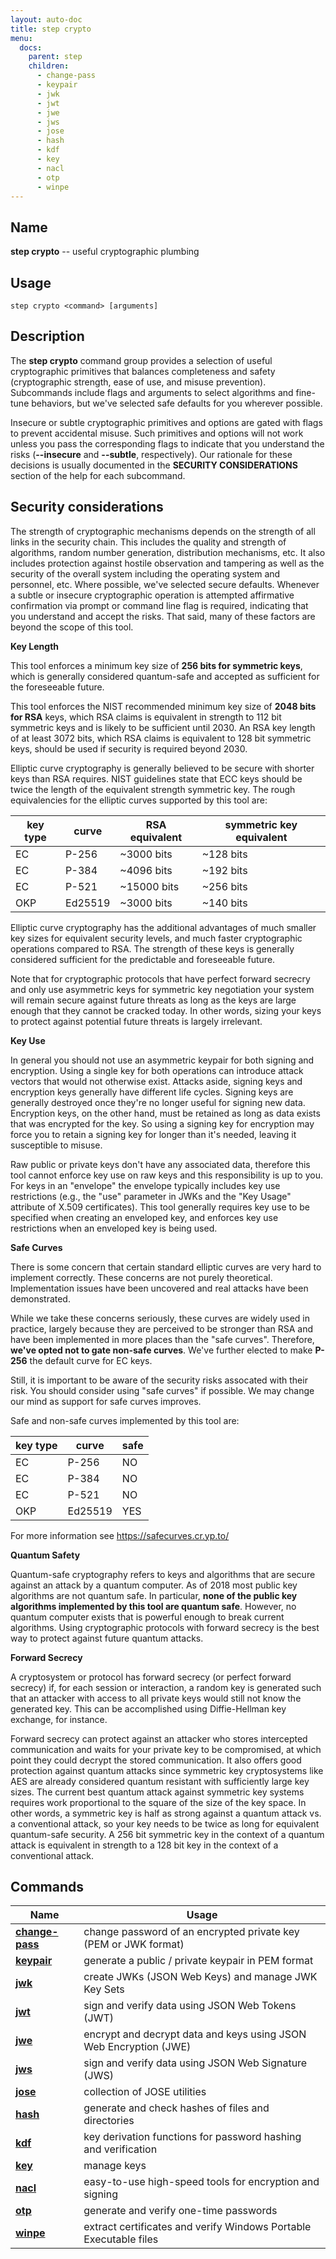 ```yaml
---
layout: auto-doc
title: step crypto
menu:
  docs:
    parent: step
    children:
      - change-pass
      - keypair
      - jwk
      - jwt
      - jwe
      - jws
      - jose
      - hash
      - kdf
      - key
      - nacl
      - otp
      - winpe
---
```


## Name
**step crypto** -- useful cryptographic plumbing

## Usage

```raw
step crypto <command> [arguments]
```

## Description

The **step crypto** command group provides a selection of useful cryptographic
primitives that balances completeness and safety (cryptographic strength, ease
of use, and misuse prevention). Subcommands include flags and arguments to
select algorithms and fine-tune behaviors, but we've selected safe defaults for
you wherever possible.

Insecure or subtle cryptographic primitives and options are gated with flags to
prevent accidental misuse. Such primitives and options will not work unless you
pass the corresponding flags to indicate that you understand the risks
(**--insecure** and **--subtle**, respectively). Our rationale for these
decisions is usually documented in the **SECURITY CONSIDERATIONS** section of
the help for each subcommand.

## Security considerations

The strength of cryptographic mechanisms depends on the strength of all links
in the security chain. This includes the quality and strength of algorithms,
random number generation, distribution mechanisms, etc. It also includes
protection against hostile observation and tampering as well as the security of
the overall system including the operating system and personnel, etc. Where
possible, we've selected secure defaults. Whenever a subtle or insecure
cryptographic operation is attempted affirmative confirmation via prompt or
command line flag is required, indicating that you understand and accept the
risks. That said, many of these factors are beyond the scope of this tool.

**Key Length**

This tool enforces a minimum key size of **256 bits for symmetric keys**, which is
   generally considered quantum-safe and accepted as sufficient for the
   foreseeable future.

This tool enforces the NIST recommended minimum key size of **2048 bits for RSA**
   keys, which RSA claims is equivalent in strength to 112 bit symmetric keys and
   is likely to be sufficient until 2030. An RSA key length of at least 3072 bits,
   which RSA claims is equivalent to 128 bit symmetric keys, should be used if
   security is required beyond 2030.

Elliptic curve cryptography is generally believed to be secure with shorter
   keys than RSA requires. NIST guidelines state that ECC keys should be twice the
   length of the equivalent strength symmetric key. The rough equivalencies for
   the elliptic curves supported by this tool are:

| key type | curve   | RSA equivalent | symmetric key equivalent |
   |----------|---------|----------------|--------------------------|
   | EC       | P-256   | ~3000 bits     | ~128 bits                |
   | EC       | P-384   | ~4096 bits     | ~192 bits                |
   | EC       | P-521   | ~15000 bits    | ~256 bits                |
   | OKP      | Ed25519 | ~3000 bits     | ~140 bits                |

Elliptic curve cryptography has the additional advantages of much smaller key
   sizes for equivalent security levels, and much faster cryptographic operations
   compared to RSA. The strength of these keys is generally considered sufficient
   for the predictable and foreseeable future.

Note that for cryptographic protocols that have perfect forward secrecry and
   only use asymmetric keys for symmetric key negotiation your system will remain
   secure against future threats as long as the keys are large enough that they
   cannot be cracked today. In other words, sizing your keys to protect against
   potential future threats is largely irrelevant.

**Key Use**

In general you should not use an asymmetric keypair for both signing and
   encryption. Using a single key for both operations can introduce attack vectors
   that would not otherwise exist. Attacks aside, signing keys and encryption
   keys generally have different life cycles. Signing keys are generally destroyed
   once they're no longer useful for signing new data. Encryption keys, on the
   other hand, must be retained as long as data exists that was encrypted for the
   key. So using a signing key for encryption may force you to retain a signing
   key for longer than it's needed, leaving it susceptible to misuse.

Raw public or private keys don't have any associated data, therefore this
   tool cannot enforce key use on raw keys and this responsibility is up to
   you. For keys in an "envelope" the envelope typically includes key use
   restrictions (e.g., the "use" parameter in JWKs and the "Key Usage"
   attribute of X.509 certificates). This tool generally requires key use to be
   specified when creating an enveloped key, and enforces key use restrictions
   when an enveloped key is being used.

**Safe Curves**

There is some concern that certain standard elliptic curves are very hard to
   implement correctly. These concerns are not purely theoretical. Implementation
   issues have been uncovered and real attacks have been demonstrated.

While we take these concerns seriously, these curves are widely used in
   practice, largely because they are perceived to be stronger than RSA and have
   been implemented in more places than the "safe curves". Therefore, **we've
   opted not to gate non-safe curves**. We've further elected to make **P-256**
   the default curve for EC keys.

Still, it is important to be aware of the security risks assocated with their
   risk. You should consider using "safe curves" if possible. We may change our
   mind as support for safe curves improves.

Safe and non-safe curves implemented by this tool are:

| key type | curve   | safe |
   |----------|---------|------|
   | EC       | P-256   | NO   |
   | EC       | P-384   | NO   |
   | EC       | P-521   | NO   |
   | OKP      | Ed25519 | YES  |

For more information see https://safecurves.cr.yp.to/

**Quantum Safety**

Quantum-safe cryptography refers to keys and algorithms that are secure against
   an attack by a quantum computer. As of 2018 most public key algorithms are not
   quantum safe. In particular, **none of the public key algorithms implemented by
   this tool are quantum safe**. However, no quantum computer exists that is
   powerful enough to break current algorithms. Using cryptographic protocols with
   forward secrecy is the best way to protect against future quantum attacks.

**Forward Secrecy**

A cryptosystem or protocol has forward secrecy (or perfect forward secrecy) if,
   for each session or interaction, a random key is generated such that an
   attacker with access to all private keys would still not know the generated
   key. This can be accomplished using Diffie-Hellman key exchange, for instance.

Forward secrecy can protect against an attacker who stores intercepted
   communication and waits for your private key to be compromised, at which point
   they could decrypt the stored communication. It also offers good protection
   against quantum attacks since symmetric key cryptosystems like AES are already
   considered quantum resistant with sufficiently large key sizes. The current
   best quantum attack against symmetric key systems requires work proportional to
   the square of the size of the key space. In other words, a symmetric key is
   half as strong against a quantum attack vs. a conventional attack, so your key
   needs to be twice as long for equivalent quantum-safe security. A 256 bit
   symmetric key in the context of a quantum attack is equivalent in strength to a
   128 bit key in the context of a conventional attack.


## Commands


| Name | Usage |
|---|---|
| **[change-pass](change-pass/)** | change password of an encrypted private key (PEM or JWK format) |
| **[keypair](keypair/)** | generate a public / private keypair in PEM format |
| **[jwk](jwk/)** | create JWKs (JSON Web Keys) and manage JWK Key Sets |
| **[jwt](jwt/)** | sign and verify data using JSON Web Tokens (JWT) |
| **[jwe](jwe/)** | encrypt and decrypt data and keys using JSON Web Encryption (JWE) |
| **[jws](jws/)** | sign and verify data using JSON Web Signature (JWS) |
| **[jose](jose/)** | collection of JOSE utilities |
| **[hash](hash/)** | generate and check hashes of files and directories |
| **[kdf](kdf/)** | key derivation functions for password hashing and verification |
| **[key](key/)** | manage keys |
| **[nacl](nacl/)** | easy-to-use high-speed tools for encryption and signing |
| **[otp](otp/)** | generate and verify one-time passwords |
| **[winpe](winpe/)** | extract certificates and verify Windows Portable Executable files |

